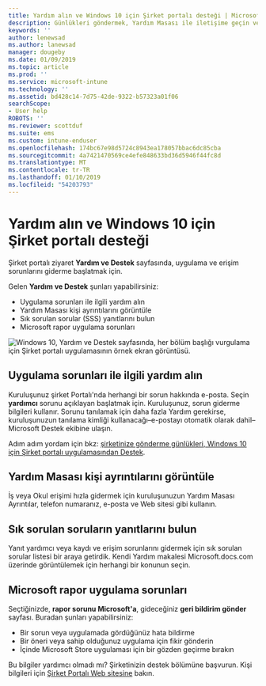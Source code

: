 ```yaml
---
title: Yardım alın ve Windows 10 için Şirket portalı desteği | Microsoft Docs
description: Günlükleri göndermek, Yardım Masası ile iletişime geçin ve Şirket portalı Yardım ve Destek sayfasında SSS'leri okuyun.
keywords: ''
author: lenewsad
ms.author: lanewsad
manager: dougeby
ms.date: 01/09/2019
ms.topic: article
ms.prod: ''
ms.service: microsoft-intune
ms.technology: ''
ms.assetid: bd428c14-7d75-42de-9322-b57323a01f06
searchScope:
- User help
ROBOTS: ''
ms.reviewer: scottduf
ms.suite: ems
ms.custom: intune-enduser
ms.openlocfilehash: 174bc67e98d5724c8943ea178057bbac6dc85cba
ms.sourcegitcommit: 4a7421470569ce4efe848633bd36d5946f44fc8d
ms.translationtype: MT
ms.contentlocale: tr-TR
ms.lasthandoff: 01/10/2019
ms.locfileid: "54203793"
---
```

# <a name="get-help-and-support-in-company-portal-for-windows-10"></a>Yardım alın ve Windows 10 için Şirket portalı desteği

Şirket portalı ziyaret **Yardım ve Destek** sayfasında, uygulama ve erişim sorunlarını giderme başlatmak için.   

Gelen **Yardım ve Destek** şunları yapabilirsiniz:  

* Uygulama sorunları ile ilgili yardım alın
* Yardım Masası kişi ayrıntılarını görüntüle
* Sık sorulan sorular (SSS) yanıtlarını bulun 
* Microsoft rapor uygulama sorunları

![Windows 10, Yardım ve Destek sayfasında, her bölüm başlığı vurgulama için Şirket portalı uygulamasının örnek ekran görüntüsü.](./media/1812_UCP_Help_Support_sections.png)  

## <a name="get-help-with-app-problems"></a>Uygulama sorunları ile ilgili yardım alın

Kuruluşunuz şirket Portalı'nda herhangi bir sorun hakkında e-posta. Seçin **yardımcı** sorunu açıklayan başlatmak için. Kuruluşunuz, sorun giderme bilgileri kullanır. Sorunu tanılamak için daha fazla Yardım gerekirse, kuruluşunuzun tanılama kimliği kullanacağı&ndash;e-postayı otomatik olarak dahil&ndash;Microsoft Destek ekibine ulaşın.  

Adım adım yordam için bkz: [şirketinize gönderme günlükleri, Windows 10 için Şirket portalı uygulamasından Destek](send-logs-to-your-it-admin-cp-windows.md).  

## <a name="view-helpdesk-contact-details"></a>Yardım Masası kişi ayrıntılarını görüntüle  
İş veya Okul erişimi hızla gidermek için kuruluşunuzun Yardım Masası Ayrıntılar, telefon numaranız, e-posta ve Web sitesi gibi kullanın.  

## <a name="find-answers-to-frequently-asked-questions"></a>Sık sorulan soruların yanıtlarını bulun  
Yanıt yardımcı veya kaydı ve erişim sorunlarını gidermek için sık sorulan sorular listesi bir araya getirdik. Kendi Yardım makalesi Microsoft.docs.com üzerinde görüntülemek için herhangi bir konunun seçin.  

## <a name="report-app-problems-to-microsoft"></a>Microsoft rapor uygulama sorunları  
Seçtiğinizde, **rapor sorunu Microsoft'a**, gideceğiniz **geri bildirim gönder** sayfası. Buradan şunları yapabilirsiniz:

* Bir sorun veya uygulamada gördüğünüz hata bildirme  
* Bir öneri veya sahip olduğunuz uygulama için fikir gönderin  
* İçinde Microsoft Store uygulaması için bir gözden geçirme bırakın   


Bu bilgiler yardımcı olmadı mı? Şirketinizin destek bölümüne başvurun. Kişi bilgileri için [Şirket Portalı Web sitesine](https://go.microsoft.com/fwlink/?linkid=2010980) bakın.
